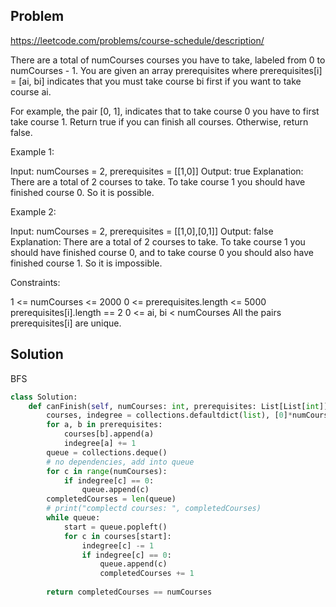 ## Problem

https://leetcode.com/problems/course-schedule/description/

There are a total of numCourses courses you have to take, labeled from 0 to numCourses - 1. You are given an array prerequisites where prerequisites[i] = [ai, bi] indicates that you must take course bi first if you want to take course ai.

For example, the pair [0, 1], indicates that to take course 0 you have to first take course 1.
Return true if you can finish all courses. Otherwise, return false.

 

Example 1:

Input: numCourses = 2, prerequisites = [[1,0]]
Output: true
Explanation: There are a total of 2 courses to take. 
To take course 1 you should have finished course 0. So it is possible.

Example 2:

Input: numCourses = 2, prerequisites = [[1,0],[0,1]]
Output: false
Explanation: There are a total of 2 courses to take. 
To take course 1 you should have finished course 0, and to take course 0 you should also have finished course 1. So it is impossible.
 

Constraints:

1 <= numCourses <= 2000
0 <= prerequisites.length <= 5000
prerequisites[i].length == 2
0 <= ai, bi < numCourses
All the pairs prerequisites[i] are unique.


## Solution
BFS
```python
class Solution:
    def canFinish(self, numCourses: int, prerequisites: List[List[int]]) -> bool:
        courses, indegree = collections.defaultdict(list), [0]*numCourses
        for a, b in prerequisites:
            courses[b].append(a)
            indegree[a] += 1
        queue = collections.deque()
        # no dependencies, add into queue
        for c in range(numCourses):
            if indegree[c] == 0:
                queue.append(c)
        completedCourses = len(queue)
        # print("complectd courses: ", completedCourses)
        while queue:
            start = queue.popleft()
            for c in courses[start]:
                indegree[c] -= 1
                if indegree[c] == 0:
                    queue.append(c)
                    completedCourses += 1
        
        return completedCourses == numCourses
```
